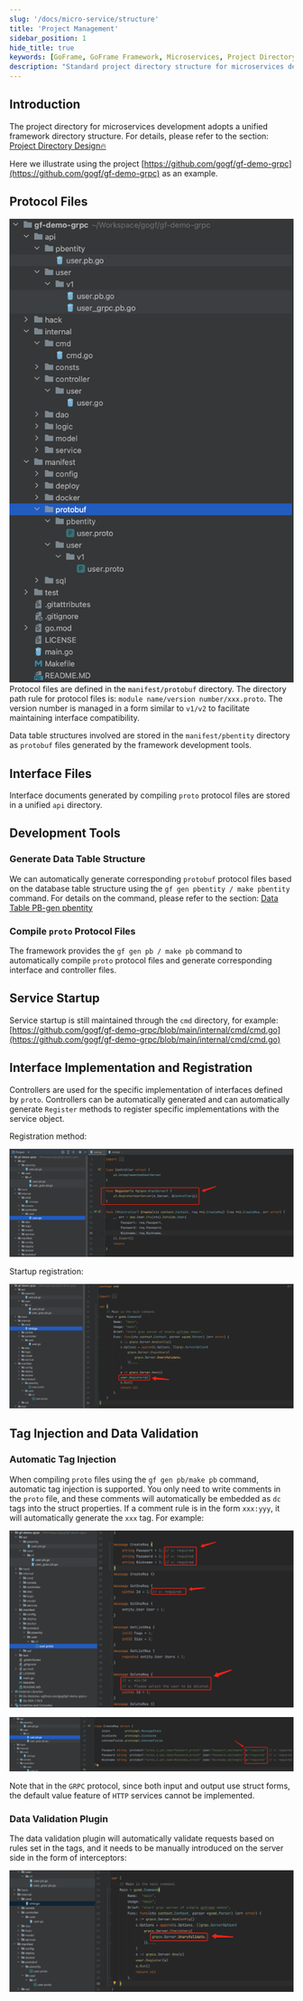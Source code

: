 ```yaml
---
slug: '/docs/micro-service/structure'
title: 'Project Management'
sidebar_position: 1
hide_title: true
keywords: [GoFrame, GoFrame Framework, Microservices, Project Directory, Protocol Files, Interface Files, Development Tools, Service Launch, Interface Implementation, Data Validation]
description: "Standard project directory structure for microservices development using the GoFrame framework, including management of protocol and interface files. It describes in detail how to use the GoFrame framework's development tools to generate protobuf files corresponding to database table structures, and how to compile protocol files to generate interfaces and controllers. Additionally, it explains the specific steps for service startup and interface implementation, and introduces methods for tag injection and data validation plugins."
---
```


## Introduction

The project directory for microservices development adopts a unified framework directory structure. For details, please refer to the section: [Project Directory Design🔥](../框架设计/工程开发设计/工程目录设计.md)

Here we illustrate using the project [https://github.com/gogf/gf-demo-grpc](https://github.com/gogf/gf-demo-grpc) as an example.

## Protocol Files

![](/markdown/016fd519878bf775e744f9f2d1c46cb8.png) Protocol files are defined in the `manifest/protobuf` directory. The directory path rule for protocol files is: `module name/version number/xxx.proto`. The version number is managed in a form similar to `v1/v2` to facilitate maintaining interface compatibility.

Data table structures involved are stored in the `manifest/pbentity` directory as `protobuf` files generated by the framework development tools.

## Interface Files

Interface documents generated by compiling `proto` protocol files are stored in a unified `api` directory.

## Development Tools

### Generate Data Table Structure

We can automatically generate corresponding `protobuf` protocol files based on the database table structure using the `gf gen pbentity / make pbentity` command. For details on the command, please refer to the section: [Data Table PB-gen pbentity](../开发工具/代码生成-gen/数据表PB-gen%20pbentity.md)

### Compile `proto` Protocol Files

The framework provides the `gf gen pb / make pb` command to automatically compile `proto` protocol files and generate corresponding interface and controller files.

## Service Startup

Service startup is still maintained through the `cmd` directory, for example: [https://github.com/gogf/gf-demo-grpc/blob/main/internal/cmd/cmd.go](https://github.com/gogf/gf-demo-grpc/blob/main/internal/cmd/cmd.go)

## Interface Implementation and Registration

Controllers are used for the specific implementation of interfaces defined by `proto`. Controllers can be automatically generated and can automatically generate `Register` methods to register specific implementations with the service object.

Registration method:

![](/markdown/50e4eb739f08fcc6479bb32c9e9a6ade.png)

Startup registration:

![](/markdown/5cda3b08b1346f392c4b717b71fa2710.png)

## Tag Injection and Data Validation

### Automatic Tag Injection

When compiling `proto` files using the `gf gen pb/make pb` command, automatic tag injection is supported. You only need to write comments in the `proto` file, and these comments will automatically be embedded as `dc` tags into the struct properties. If a comment rule is in the form `xxx:yyy`, it will automatically generate the `xxx` tag. For example:

![](/markdown/96c4eaa4ff55045ac0d224539a903a2b.png)

![](/markdown/620e319d848d5b91b93d86c33862f19a.png)

Note that in the `GRPC` protocol, since both input and output use struct forms, the default value feature of `HTTP` services cannot be implemented.

### Data Validation Plugin

The data validation plugin will automatically validate requests based on rules set in the tags, and it needs to be manually introduced on the server side in the form of interceptors:

![](/markdown/a38675f4912ab10e2680814f0dae2e0f.png)